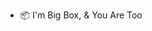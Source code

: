 - 📦 I'm Big Box, & You Are Too

<!---
ChuckMecks/ChuckMecks is a ✨ special ✨ repository because its `README.md` (this file) appears on your GitHub profile.
You can click the Preview link to take a look at your changes.
--->
